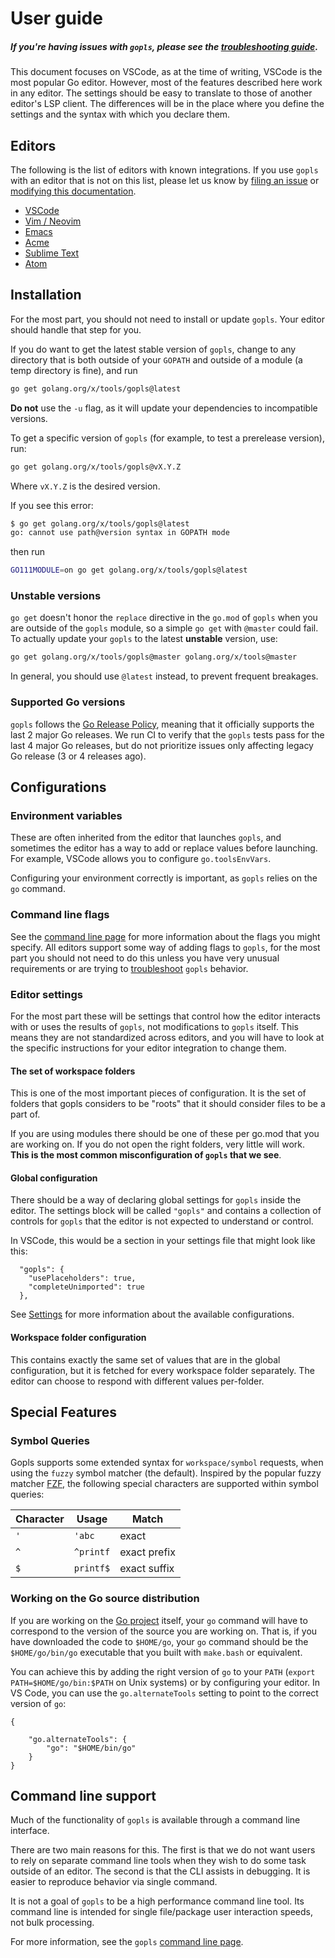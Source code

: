 # User guide

##### If you're having issues with `gopls`, please see the [troubleshooting guide](troubleshooting.md).

This document focuses on VSCode, as at the time of writing, VSCode is the most popular Go editor. However, most of the features described here work in any editor. The settings should be easy to translate to those of another editor's LSP client. The differences will be in the place where you define the settings and the syntax with which you declare them.

## Editors

The following is the list of editors with known integrations.
If you use `gopls` with an editor that is not on this list, please let us know by [filing an issue](#new-issue) or [modifying this documentation](#contribute).

* [VSCode](vscode.md)
* [Vim / Neovim](vim.md)
* [Emacs](emacs.md)
* [Acme](acme.md)
* [Sublime Text](subl.md)
* [Atom](atom.md)

## Installation

For the most part, you should not need to install or update `gopls`. Your editor should handle that step for you.

If you do want to get the latest stable version of `gopls`, change to any directory that is both outside of your `GOPATH` and outside of a module (a temp directory is fine), and run

```sh
go get golang.org/x/tools/gopls@latest
```

**Do not** use the `-u` flag, as it will update your dependencies to incompatible versions.

To get a specific version of `gopls` (for example, to test a prerelease
version), run:

```sh
go get golang.org/x/tools/gopls@vX.Y.Z
```

Where `vX.Y.Z` is the desired version.

If you see this error:

```sh
$ go get golang.org/x/tools/gopls@latest
go: cannot use path@version syntax in GOPATH mode
```

then run

```sh
GO111MODULE=on go get golang.org/x/tools/gopls@latest
```

### Unstable versions

`go get` doesn't honor the `replace` directive in the `go.mod` of
`gopls` when you are outside of the `gopls` module, so a simple `go get`
with `@master` could fail.  To actually update your `gopls` to the
latest **unstable** version, use:

```sh
go get golang.org/x/tools/gopls@master golang.org/x/tools@master
```

In general, you should use `@latest` instead, to prevent frequent
breakages.

### Supported Go versions

`gopls` follows the
[Go Release Policy](https://golang.org/doc/devel/release.html#policy),
meaning that it officially supports the last 2 major Go releases. We run CI to
verify that the `gopls` tests pass for the last 4 major Go releases, but do not
prioritize issues only affecting legacy Go release (3 or 4 releases ago).

## Configurations

### Environment variables

These are often inherited from the editor that launches `gopls`, and sometimes the editor has a way to add or replace values before launching. For example, VSCode allows you to configure `go.toolsEnvVars`.

Configuring your environment correctly is important, as `gopls` relies on the `go` command.

### Command line flags

See the [command line page](command-line.md) for more information about the flags you might specify.
All editors support some way of adding flags to `gopls`, for the most part you should not need to do this unless you have very unusual requirements or are trying to [troubleshoot](troubleshooting.md#steps) `gopls` behavior.

### Editor settings

For the most part these will be settings that control how the editor interacts with or uses the results of `gopls`, not modifications to `gopls` itself. This means they are not standardized across editors, and you will have to look at the specific instructions for your editor integration to change them.

#### The set of workspace folders

This is one of the most important pieces of configuration. It is the set of folders that gopls considers to be "roots" that it should consider files to be a part of.

If you are using modules there should be one of these per go.mod that you are working on.
If you do not open the right folders, very little will work. **This is the most common misconfiguration of `gopls` that we see**.

#### Global configuration

There should be a way of declaring global settings for `gopls` inside the editor. The settings block will be called `"gopls"` and contains a collection of controls for `gopls` that the editor is not expected to understand or control.

In VSCode, this would be a section in your settings file that might look like this:

```json5
  "gopls": {
    "usePlaceholders": true,
    "completeUnimported": true
  },
```

See [Settings](settings.md) for more information about the available configurations.

#### Workspace folder configuration

This contains exactly the same set of values that are in the global configuration, but it is fetched for every workspace folder separately. The editor can choose to respond with different values per-folder.

## Special Features

### Symbol Queries

Gopls supports some extended syntax for `workspace/symbol` requests, when using
the `fuzzy` symbol matcher (the default). Inspired by the popular fuzzy matcher
[FZF](https://github.com/junegunn/fzf), the following special characters are
supported within symbol queries:

| Character | Usage     | Match        |
| --------- | --------- | ------------ |
| `'`       | `'abc`    | exact        |
| `^`       | `^printf` | exact prefix |
| `$`       | `printf$` | exact suffix |

### Working on the Go source distribution

If you are working on the [Go project](https://go.googlesource.com/go) itself, your `go` command will have to correspond to the version of the source you are working on. That is, if you have downloaded the code to `$HOME/go`, your `go` command should be the `$HOME/go/bin/go` executable that you built with `make.bash` or equivalent.

You can achieve this by adding the right version of `go` to your `PATH` (`export PATH=$HOME/go/bin:$PATH` on Unix systems) or by configuring your editor. In VS Code, you can use the `go.alternateTools` setting to point to the correct version of `go`:

```json5
{

    "go.alternateTools": {
        "go": "$HOME/bin/go"
    }
}
```

## Command line support

Much of the functionality of `gopls` is available through a command line interface.

There are two main reasons for this. The first is that we do not want users to rely on separate command line tools when they wish to do some task outside of an editor. The second is that the CLI assists in debugging. It is easier to reproduce behavior via single command.

It is not a goal of `gopls` to be a high performance command line tool. Its command line is intended for single file/package user interaction speeds, not bulk processing.

For more information, see the `gopls` [command line page](command-line.md).
